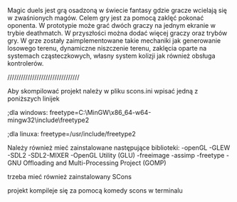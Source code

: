 Magic duels jest grą osadzoną w świecie fantasy gdzie gracze wcielają się w zwaśnionych magów.
Celem gry jest za pomocą zaklęć pokonać oponenta.
W prototypie może grać dwóch graczy na jednym ekranie w trybie deathmatch. 
W przyszłości można dodać więcej graczy oraz trybów gry. 
W grze zostały zaimplementowane takie mechaniki jak generowanie losowego terenu, dynamiczne niszczenie terenu,
zaklęcia oparte na systemach cząsteczkowych, własny system kolizji jak również obsługa kontrolerów.

////////////////////////////////

Aby skompilować projekt należy w pliku scons.ini wpisać jedną z poniższych linijek

;dla windows:
freetype=C:\\MinGW\\x86_64-w64-mingw32\\include\\freetype2 

;dla linuxa:
freetype=/usr/include/freetype2 

Należy również mieć zainstalowane następujące biblioteki:
-openGL
-GLEW
-SDL2
-SDL2-MIXER
-OpenGL Utility (GLU)
-freeimage
-assimp
-freetype
-GNU Offloading and Multi-Processing Project (GOMP)

trzeba mieć również zainstalowany SCons 

projekt kompileje się za pomocą komedy scons w terminalu 